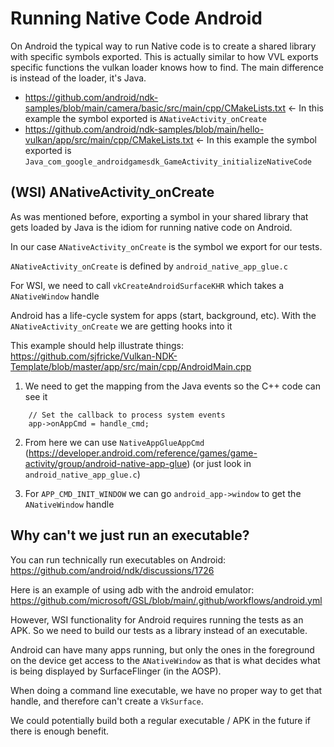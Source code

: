 # Running Native Code Android

On Android the typical way to run Native code is to create a shared library with specific symbols exported.
This is actually similar to how VVL exports specific functions the vulkan loader knows how to find.
The main difference is instead of the loader, it's Java.

- https://github.com/android/ndk-samples/blob/main/camera/basic/src/main/cpp/CMakeLists.txt <- In this example the symbol exported is `ANativeActivity_onCreate`
- https://github.com/android/ndk-samples/blob/main/hello-vulkan/app/src/main/cpp/CMakeLists.txt <- In this example the symbol exported is `Java_com_google_androidgamesdk_GameActivity_initializeNativeCode`

## (WSI) ANativeActivity_onCreate

As was mentioned before, exporting a symbol in your shared library that gets loaded by Java is the idiom for running native code on Android.

In our case `ANativeActivity_onCreate` is the symbol we export for our tests.

`ANativeActivity_onCreate` is defined by `android_native_app_glue.c`

For WSI, we need to call `vkCreateAndroidSurfaceKHR` which takes a `ANativeWindow` handle

Android has a life-cycle system for apps (start, background, etc). With the `ANativeActivity_onCreate` we are getting hooks into it

This example should help illustrate things:
https://github.com/sjfricke/Vulkan-NDK-Template/blob/master/app/src/main/cpp/AndroidMain.cpp

1. We need to get the mapping from the Java events so the C++ code can see it

```
    // Set the callback to process system events
    app->onAppCmd = handle_cmd;
```

2. From here we can use `NativeAppGlueAppCmd` (https://developer.android.com/reference/games/game-activity/group/android-native-app-glue) (or just look in `android_native_app_glue.c`)

3. For `APP_CMD_INIT_WINDOW` we can go `android_app->window` to get the `ANativeWindow` handle

## Why can't we just run an executable?

You can run technically run executables on Android: https://github.com/android/ndk/discussions/1726

Here is an example of using adb with the android emulator: https://github.com/microsoft/GSL/blob/main/.github/workflows/android.yml

However, WSI functionality for Android requires running the tests as an APK. So we need to build our tests as a library instead of an executable.

Android can have many apps running, but only the ones in the foreground on the device get access to the `ANativeWindow` as that is what decides what is being displayed by SurfaceFlinger (in the AOSP).

When doing a command line executable, we have no proper way to get that handle, and therefore can't create a `VkSurface`.

We could potentially build both a regular executable / APK in the future if there is enough benefit.
